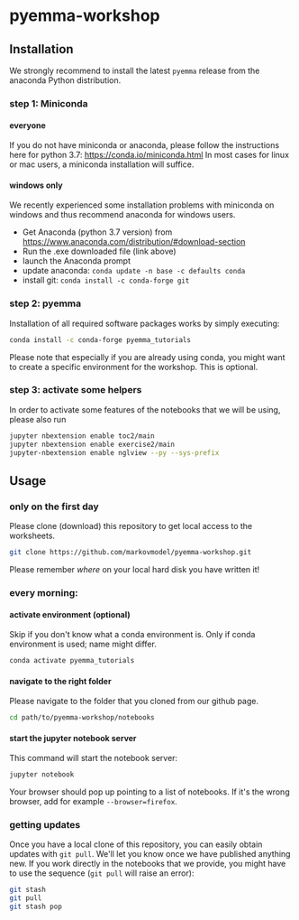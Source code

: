 # pyemma-workshop
## Installation
We strongly recommend to install the latest `pyemma` release from the anaconda Python distribution.
### step 1: Miniconda
#### everyone
If you do not have miniconda or anaconda, please follow the instructions here for python 3.7:
https://conda.io/miniconda.html
In most cases for linux or mac users, a miniconda installation will suffice.

#### windows only
We recently experienced some installation problems with miniconda on windows and thus recommend anaconda for windows users.
- Get Anaconda (python 3.7 version) from https://www.anaconda.com/distribution/#download-section
- Run the .exe downloaded file (link above)
- launch the Anaconda prompt
- update anaconda: `conda update -n base -c defaults conda`
- install git: `conda install -c conda-forge git`

### step 2: pyemma
Installation of all required software packages works by simply executing:

```bash
conda install -c conda-forge pyemma_tutorials
```

Please note that especially if you are already using conda, you might want to create a specific environment for the workshop. This is optional.

### step 3: activate some helpers
In order to activate some features of the notebooks that we will be using, please also run
```bash
jupyter nbextension enable toc2/main
jupyter nbextension enable exercise2/main
jupyter-nbextension enable nglview --py --sys-prefix
```

## Usage
### only on the first day
Please clone (download) this repository to get local access to the worksheets.

```bash
git clone https://github.com/markovmodel/pyemma-workshop.git
```
Please remember *where* on your local hard disk you have written it!

### every morning:

#### activate environment (optional) 
Skip if you don't know what a conda environment is. Only if conda environment is used; name might differ.
``` bash
conda activate pyemma_tutorials
```

#### navigate to the right folder
Please navigate to the folder that you cloned from our github page.
```bash
cd path/to/pyemma-workshop/notebooks
```

#### start the jupyter notebook server
This command will start the notebook server:
```bash
jupyter notebook
```

Your browser should pop up pointing to a list of notebooks. If it's the wrong browser, add for example `--browser=firefox`.

### getting updates
Once you have a local clone of this repository, you can easily obtain updates with `git pull`. 
We'll let you know once we have published anything new.
If you work directly in the notebooks that we provide, you might have to use the sequence (`git pull` will raise an error):
```bash
git stash
git pull
git stash pop
```
